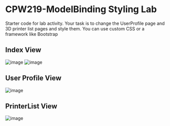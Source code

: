 # CPW219-ModelBinding Styling Lab
Starter code for lab activity. Your task is to change the UserProfile page and 3D printer list pages and style them. You can
use custom CSS or a framework like Bootstrap
## Index View
![image](https://github.com/user-attachments/assets/0ab8c2af-18ee-4b03-b468-2e4a055f3848)
![image](https://github.com/user-attachments/assets/b5169e42-b1aa-49b4-91f7-b7c486e30ab3)
## User Profile View
![image](https://github.com/user-attachments/assets/36cc56b5-6dba-43f4-9e46-4b163334ff49)
## PrinterList View
![image](https://github.com/user-attachments/assets/cb1e3a66-226e-42a4-bc88-3f901e0556ef)





